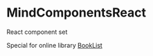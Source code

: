 <h1>MindComponentsReact</h1>

<p>React component set</p>

<p>Special for online library <a href="https://github.com/MindBreakerGM/BookList">BookList</a></p>